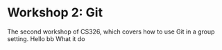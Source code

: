 # Workshop 2: Git

The second workshop of CS326, which covers how to use Git in a group setting.
Hello bb What it do
